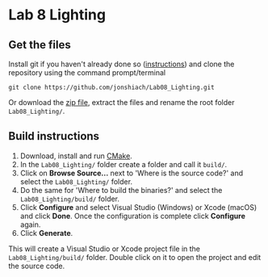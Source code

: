 # Lab 8 Lighting

## Get the files

Install git if you haven't already done so ([instructions](https://github.com/git-guides/install-git)) and clone the repository using the command prompt/terminal

```
git clone https://github.com/jonshiach/Lab08_Lighting.git
```

Or download the [zip file](https://github.com/jonshiach/Lab08_Lighting/zipball/master/), extract the files and rename the root folder `Lab08_Lighting/`.

## Build instructions

1. Download, install and run <a href="https://www.cmake.org" target="_blank">CMake</a>.
2. In the `Lab08_Lighting/` folder create a folder and call it `build/`.
3. Click on **Browse Source...** next to 'Where is the source code?' and select the `Lab08_Lighting/` folder.
4. Do the same for 'Where to build the binaries?' and select the `Lab08_Lighting/build/` folder.
5. Click **Configure** and select Visual Studio (Windows) or Xcode (macOS) and click **Done**. Once the configuration is complete click **Configure** again.
6. Click **Generate**.

This will create a Visual Studio or Xcode project file in the `Lab08_Lighting/build/` folder. Double click on it to open the project and edit the source code.
